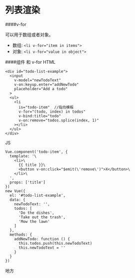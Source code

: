 # 列表渲染

####v-for

可以用于数组或者对象。

* 数组: ```<li v-for="item in items">```
* 对象: ```<li v-for="value in object">```

####组件 和 v-for
HTML

    <div id="todo-list-example">
      <input
        v-model="newTodoText"
        v-on:keyup.enter="addNewTodo"
        placeholder="Add a todo"
      >
      <ul>
        <li
          is="todo-item"  //指向模板
          v-for="(todo, index) in todos"
          v-bind:title="todo"
          v-on:remove="todos.splice(index, 1)"
        ></li>
      </ul>
    </div>

JS

    Vue.component('todo-item', {
      template: '\
        <li>\
          {{ title }}\
          <button v-on:click="$emit(\'remove\')">X</button>\
        </li>\
      ',
      props: ['title']
    })
    new Vue({
      el: '#todo-list-example',
      data: {
        newTodoText: '',
        todos: [
          'Do the dishes',
          'Take out the trash',
          'Mow the lawn'
        ]
      },
      methods: {
        addNewTodo: function () {
          this.todos.push(this.newTodoText)
          this.newTodoText = ''
        }
      }
    })

地方
